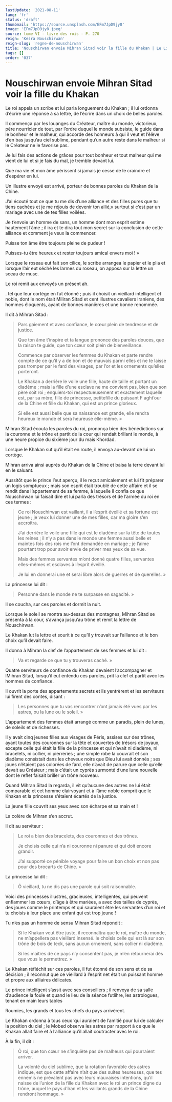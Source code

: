 ```yaml
---
lastUpdate: '2021-08-11'
lang: 'fr'
status: 'draft'
thumbnail: 'https://source.unsplash.com/EFm7JpD9jy8'
image: 'EFm7JpD9jy8.jpeg'
source: tome VI - livre des rois - P. 270
reign: 'Kesra Nouschirwan'
reign-slug: 'regne-de-nouschirwan'
title: 'Nouschirwan envoie Mihran Sitad voir la fille du Khakan | Le Livre des Rois | Shâhnâmeh'
tags: []
order: '037'
---
```


<!-- LTeX: language=fr -->

# Nouschirwan envoie Mihran Sitad voir la fille du Khakan

Le roi appela un scribe et lui parla longuement du Khakan ; il lui ordonna d’écrire une réponse à sa lettre, de l’écrire dans un choix de belles paroles.

Il commença par les louanges du Créateur, maître du monde, victorieux, père nourricier de tout, par l’ordre duquel le monde subsiste, le guide dans le bonheur et le malheur, qui accorde des honneurs à qui il veut et l’élève d’en bas jusqu’au ciel sublime, pendant qu’un autre reste dans le malheur si le Créateur ne le favorise pas.

Je lui fais des actions de grâces pour tout bonheur et tout malheur qui me vient de lui et si je fais du mal, je tremble devant lui.

Que ma vie et mon âme périssent si jamais je cesse de le craindre et d’espérer en lui.

Un illustre envoyé est arrivé, porteur de bonnes paroles du Khakan de la Chine.

J’ai écouté tout ce que tu me dis d’une alliance et des filles pures que tu tiens cachées et je me réjouis de devenir ton allié,v surtout si c’est par un mariage avec une de tes filles voilées.

Je t’envoie un homme de sans, un homme dont mon esprit estime hautement l’âme ; il ira et te dira tout mon secret sur la conclusion de cette alliance et comment je veux la commencer.

Puisse ton âme être toujours pleine de pudeur !

Puisses-tu être heureux et rester toujours amical envers moi ! »

Lorsque le roseau eut fait son cilice, le scribe arrangea le papier et le plia et lorsque l’air eut séché les larmes du roseau, on apposa sur la lettre un sceau de musc.

Le roi remit aux envoyés un présent ah.

. tel que leur cortège en fut étonné ; puis il choisit un vieillard intelligent et noble, dont le nom était Miliran Sitad et cent illustres cavaliers iraniens, des hommes éloquents, ayant de bonnes manières et une bonne renommée.

Il dit à Mihran Sitad :

> Pars gaiement et avec confiance, le cœur plein de tendresse et de justice.
>
> Que ton âme t’inspire et ta langue prononce des paroles douces, que la raison te guide, que ton cœur soit plein de bienveillance.
>
> Commence par observer les femmes du Khakan et parte rendre compte de ce qu’il y a de bon et de mauvais parmi elles et ne te laisse pas tromper par le fard des visages, par l’or et les ornements qu’elles porteront.
>
> Le Khakan a derrière le voile une fille, haute de taille et portant un diadème ; mais la fille d’une esclave ne me convient pas, bien que son père soit roi ; enquiers-toi respectueusement et exactement laquelle est, par sa mère, fille de princesse, petitefille du puissant F aght’our de la Chine et fille du Khakan, qui est un prince glorieux.
>
> Si elle est aussi belle que sa naissance est grande, elle rendra heureux le monde et sera heureuse elle-même. »

Mihran Sitad écouta les paroles du roi, prononça bien des bénédictions sur la couronne et le trône et partit de la cour qui rendait brillant le monde, à une heure propice du sixième jour du mais Khordad.

Lorsque le Khakan sut qu’il était en route, il envoya au-devant de lui un cortège.

Mihran arriva ainsi auprès du Khakan de la Chine et baisa la terre devant lui en le saluant.

Aussitôt que le prince l’eut aperçu, il le reçut amicalement et lui fit préparer un logis somptueux ; mais son esprit était troublé de cette affaire et il se rendit dans l’appartement de sa femme, à laquelle il confia ce que Nouschirwan lui faisait dire et lui parla des trésors et de l’armée du roi en ces termes :

> Ce roi Nouschirwan est vaillant, il a l’esprit éveillé et sa fortune est jeune ; je veux lui donner une de mes filles, car ma gloire s’en accroîtra.
>
> J’ai derrière le voile une fille qui est le diadème sur la tête de toutes les reines ; il n’y a pas dans le monde une femme aussi belle et maintes fois des rois me l’ont demandée en mariage ; je l’aime pourtant trop pour avoir envie de priver mes yeux de sa vue.
>
> Mais des femmes servantes m’ont donné quatre filles, servantes elles-mêmes et esclaves à l’esprit éveillé.
>
> Je lui en donnerai une et serai libre alors de guerres et de querelles. »

La princesse lui dit :

> Personne dans le monde ne te surpasse en sagacité. »

Il se coucha, sur ces paroles et dormit la nuit.

Lorsque le soleil se montra au-dessus des montagnes, Mihran Sitad se présenta à la cour, s’avança jusqu’au trône et remit la lettre de Nouschirwan.

Le Khakan lut la lettre et sourit à ce qu’il y trouvait sur l’alliance et le bon choix qu’il devait faire.

Il donna à Mihran la clef de l’appartement de ses femmes et lui dit :

> Va et regarde ce que tu y trouveras caché. »

Quatre serviteurs de confiance du Khakan devaient l’accompagner et lMihran Sitad, lorsqu’il eut entendu ces paroles, prit la clef et partit avec les hommes de confiance.

Il ouvrit la porte des appartements secrets et ils yentrèrent et les serviteurs lui firent des contes, disant :

> Les personnes que tu vas rencontrer n’ont jamais été vues par les astres, ou la lune ou le soleil. »

L’appartement des femmes était arrangé comme un paradis, plein de lunes, de soleils et de richesses.

Il y avait cinq jeunes filles aux visages de Péris, assises sur des trônes, ayant toutes des couronnes sur la tête et couvertes de trésors de joyaux, excepte celle qui était la fille de la princesse et qui n’avait ni diadème, ni bracelets, ni collier, ni pierreries ; une simple robe la couvrait et son diadème consistait dans les cheveux noirs que Dieu lui avait donnés ; ses joues n’étaient pas colorées de fard, elle n’avait de parure que celle qu’elle devait au Créateur ; mais c’était un cyprès surmonté d’une lune nouvelle dont le reflet faisait briller un trône nouveau.

Quand Mihran Sitad la regarda, il vit qu’aucune des autres ne lui était comparable et cet homme clairvoyant et à l’âme noble comprit que le Khakan et la princesse s’étaient écartés de la justice.

La jeune fille couvrit ses yeux avec son écharpe et sa main et !

La colère de Mihran s’en accrut.

Il dit au serviteur :

> Le roi a bien des bracelets, des couronnes et des trônes.
>
> Je choisis celle qui n’a ni couronne ni panure et qui doit encore grandir.
>
> J’ai supporté ce pénible voyage pour faire un bon choix et non pas pour des brocarts de Chine. »

La princesse lui dit :

> Ô vieillard, tu ne dis pas une parole qui soit raisonnable.

Voici des princesses illustres, gracieuses, intelligentes, qui peuvent enflammer les cœurs, d’âge à être mariées, a avec des tailles de cyprès, des joues comme le printemps et qui sauraient être les servantes d’un roi et tu choisis à leur place une enfant qui est trop jeune !

Tu n’es pas un homme de sensu Mihran Sitad répondit :

> Si le Khakan veut être juste, il reconnaîtra que le roi, maître du monde, ne m’appellera pas vieillard insensé. le choisis celle qui est là sur son trône de bois de teck, sans aucun ornement, sans collier ni diadème.
>
> Si les maîtres de ce pays n’y consentent pas, je m’en retournerai dès que vous le permettrez. »

Le Khakan réfléchit sur ces paroles, il fut étonné de son sens et de sa décision ; il reconnut que ce vieillard à l’esprit net était un puissant homme et propre aux alliaires délicates.

Le prince intelligent s’assit avec ses conseillers ; il renvoya de sa salle d’audience la foule et quand le lieu de la séance futlihre, les astrologues, tenant en main leurs tables

Roumies, les grands et tous les chefs du pays arrivèrent.

Le Khakan ordonna à tous ceux ’qui auraient de l’amitié pour lui de calculer la position du ciel ; le Mobed observa les astres par rapport à ce que le Khakan allait faire et à l’alliance qu’il allait coutracter avec le roi.

À la fin, il dit :

> Ô roi, que ton cœur ne s’inquiète pas de malheurs qui pourraient arriver.
>
> La volonté du ciel sublime, que la rotation favorable des astres indique, est que cette affaire n’ait que des suites heureuses, que tes ennemis ne prévalent pas avec leurs mauvaises intentions, qu’il naisse de l’union de la fille du Khakan avec le roi un prince digne du trône, auquel le pays d’Iran et les vaillants grands de la Chine rendront hommage. »
